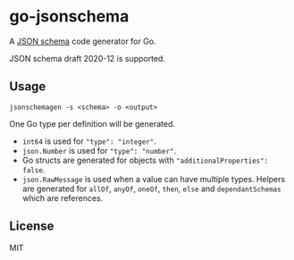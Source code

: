 # go-jsonschema

A [JSON schema] code generator for Go.

JSON schema draft 2020-12 is supported.

## Usage

    jsonschemagen -s <schema> -o <output>

One Go type per definition will be generated.

- `int64` is used for `"type": "integer"`.
- `json.Number` is used for `"type": "number"`.
- Go structs are generated for objects with `"additionalProperties": false`.
- `json.RawMessage` is used when a value can have multiple types. Helpers are
  generated for `allOf`, `anyOf`, `oneOf`, `then`, `else` and `dependantSchemas`
  which are references.

## License

MIT

[JSON schema]: https://json-schema.org/
